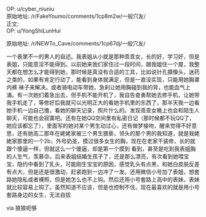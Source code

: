 
OP: u/cyber_niuniu  
原始地址: /r/FakeYoumo/comments/1cp8m2w/一般穴友/  
正文:  
OP: u/YongShiLunHui  

 原始地址: /r/NEWTo_Cave/comments/1cp67dj/一般穴友/  


一个表里不一的男人的自述。我表姐从小就是那种乖乖女，长的好，学习好，但是表姐，只能意淫不能得到。以前她来我们家住过一段时间，跟我姐住一个屋，我整天都在想怎么才能得到她，那时候是真没有合适的工具，比如说针孔摄像头，迷药之类的，如果有肯定行动了，能看到身体就满足，但是一直没实现，只能用她胸罩 内裤 袜子来解决。或者骑电动车带她，急刹让她用胸碰到我的背，也能血气上涌。有一次她们着急出去，但手机不能开机了，我自告奋勇帮她去修手机，让她带我手机走了，等修好后我就可以光明正大的看她手机里的东西了，那半天我一边看她手机一边自己撸，看她的聊天记录，照片什么的。发现乖乖女晚上也会和陌生人聊天，可能也会寂寞吧。还有在她QQ空间里有私密日记（那时候都不玩QQ了，她应该都忘了），里面写的她对某个男生动过心，还有做梦接吻，醒来觉得不好意思，还有她高二那年在姥姥家被三个男生猥亵，领头的那个男的我知道，就是我姥姥家那里的一个2b，外号奶圣，摸过很多女生的胸，现在在老家干装修，长的就跟个傻逼一样，但就这么一个傻逼，却是第一个摸到 看到，甚至是吃到我表姐胸的人生气，羡慕😡。后来表姐结婚生孩子了，还是那么漂亮，有次看到她喂宝宝，隐约中看到了乳头，可能刚生宝宝的原因，感觉乳头有点黑，和她白皮肤反差有点大，但是还是很激动，赶紧跑到一边冲了一发。还用微信小号加了表姐，想套路她隐私或者裸照，但是她怎么也不上钩。然后还用小号套路上高中的表妹，表妹就比较容易上钩了。虽然知道不应该，但是也控制不住。现在最喜欢的就是用小号套路身边的女生，无法自拔


via 狼狼呃够
